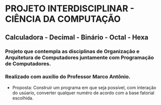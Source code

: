# PROJETO INTERDISCIPLINAR - CIÊNCIA DA COMPUTAÇÃO 
## Calculadora - Decimal - Binário - Octal - Hexa
### Projeto que contempla as disciplinas de Organização e Arquitetura de Computadores juntamente com Programação de Computadores.
### Realizado com auxílio do Professor Marco Antônio.

* Proposta: Construir um programa em que seja possível, com interação do usúario, converter qualquer numéro de acordo com a base fatorial escolhida.
